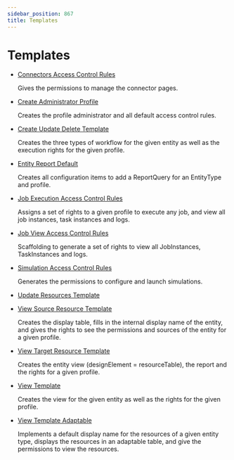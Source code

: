 ```yaml
---
sidebar_position: 867
title: Templates
---
```


# Templates

* [Connectors Access Control Rules](connectorsaccesscontrolrules/index "Connectors Access Control Rules")

  Gives the permissions to manage the connector pages.
* [Create Administrator Profile](createadministratorprofile/index "CreateAdministratorProfile")

  Creates the profile administrator and all default access control rules.
* [Create Update Delete Template](createupdatedeletetemplate/index "Create Update Delete Template")

  Creates the three types of workflow for the given entity as well as the execution rights for the given profile.
* [Entity Report Default](entityreportdefault/index "Entity Report Default")

  Creates all configuration items to add a ReportQuery for an EntityType and profile.
* [Job Execution Access Control Rules](jobexecutionaccesscontrolrules/index "Job Execution Access Control Rules")

  Assigns a set of rights to a given profile to execute any job, and view all job instances, task instances and logs.
* [Job View Access Control Rules](jobviewaccesscontrolrules/index "Job View Access Control Rules")

  Scaffolding to generate a set of rights to view all JobInstances, TaskInstances and logs.
* [Simulation Access Control Rules](simulationaccesscontrolrules/index "Simulation Access Control Rules")

  Generates the permissions to configure and launch simulations.
* [Update Resources Template](updateresourcestemplate/index "Update Resources Template")
* [View Source Resource Template](viewsourceresourcetemplate/index "View Source Resource Template")

  Creates the display table, fills in the internal display name of the entity, and gives the rights to see the permissions and sources of the entity for a given profile.
* [View Target Resource Template](viewtargetresourcetemplate/index "View Target Resource Template")

  Creates the entity view (designElement = resourceTable), the report and the rights for a given profile.
* [View Template](viewtemplate/index "View Template")

  Creates the view for the given entity as well as the rights for the given profile.
* [View Template Adaptable](viewtemplateadaptable/index "ViewTemplateAdaptable")

  Implements a default display name for the resources of a given entity type, displays the resources in an adaptable table, and give the permissions to view the resources.